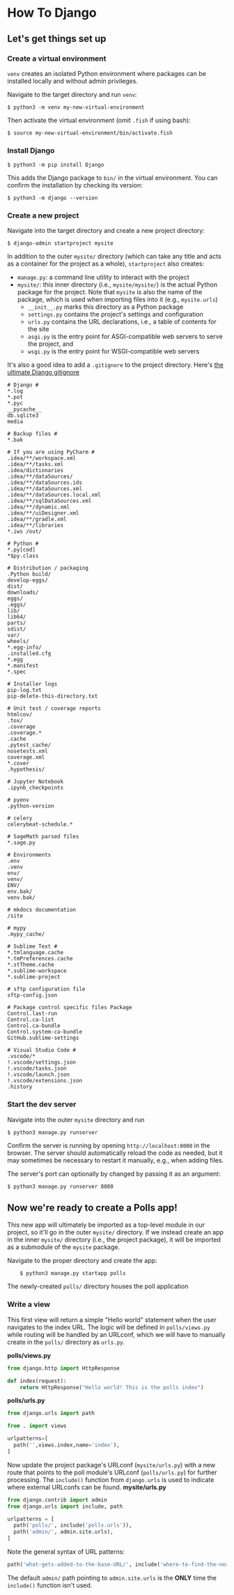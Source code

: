 # How To Django

## Let's get things set up

### Create a virtual environment

`venv` creates an isolated Python environment where packages can be installed locally and without admin privileges.

Navigate to the target directory and run `venv`:

    $ python3 -m venv my-new-virtual-environment

Then activate the virtual environment (omit `.fish` if using bash):

    $ source my-new-virtual-environment/bin/activate.fish

### Install Django

    $ python3 -m pip install Django

This adds the Django package to `bin/` in the virtual environment. You can confirm the installation by checking its version:

    $ python3 -m django --version

### Create a new project

Navigate into the target directory and create a new project directory:

    $ django-admin startproject mysite

In addition to the outer `mysite/` directory (which can take any title and acts as a container for the project as a whole), `startproject` also creates:

- `manage.py`: a command line utility to interact with the project
- `mysite/`: this inner directory (i.e., `mysite/mysite/`) is the actual Python package for the project. Note that `mysite` is also the name of the package, which is used when importing files into it (e.g., `mysite.urls`)
  - `__init__.py` marks this directory as a Python package
  - `settings.py` contains the project's settings and configuration
  - `urls.py` contains the URL declarations, i.e., a table of contents for the site
  - `asgi.py` is the entry point for ASGI-compatible web servers to serve the project, and
  - `wsgi.py` is the entry point for WSGI-compatible web servers

It's also a good idea to add a `.gitignore` to the project directory. Here's [the ultimate Django gitignore](https://djangowaves.com/tips-tricks/gitignore-for-a-django-project/#heres-the-ultimate-django-gitignore "The Ultimate Django .gitignore")

```
# Django #
*.log
*.pot
*.pyc
__pycache__
db.sqlite3
media

# Backup files #
*.bak

# If you are using PyCharm #
.idea/**/workspace.xml
.idea/**/tasks.xml
.idea/dictionaries
.idea/**/dataSources/
.idea/**/dataSources.ids
.idea/**/dataSources.xml
.idea/**/dataSources.local.xml
.idea/**/sqlDataSources.xml
.idea/**/dynamic.xml
.idea/**/uiDesigner.xml
.idea/**/gradle.xml
.idea/**/libraries
*.iws /out/

# Python #
*.py[cod]
*$py.class

# Distribution / packaging
.Python build/
develop-eggs/
dist/
downloads/
eggs/
.eggs/
lib/
lib64/
parts/
sdist/
var/
wheels/
*.egg-info/
.installed.cfg
*.egg
*.manifest
*.spec

# Installer logs
pip-log.txt
pip-delete-this-directory.txt

# Unit test / coverage reports
htmlcov/
.tox/
.coverage
.coverage.*
.cache
.pytest_cache/
nosetests.xml
coverage.xml
*.cover
.hypothesis/

# Jupyter Notebook
.ipynb_checkpoints

# pyenv
.python-version

# celery
celerybeat-schedule.*

# SageMath parsed files
*.sage.py

# Environments
.env
.venv
env/
venv/
ENV/
env.bak/
venv.bak/

# mkdocs documentation
/site

# mypy
.mypy_cache/

# Sublime Text #
*.tmlanguage.cache
*.tmPreferences.cache
*.stTheme.cache
*.sublime-workspace
*.sublime-project

# sftp configuration file
sftp-config.json

# Package control specific files Package
Control.last-run
Control.ca-list
Control.ca-bundle
Control.system-ca-bundle
GitHub.sublime-settings

# Visual Studio Code #
.vscode/*
!.vscode/settings.json
!.vscode/tasks.json
!.vscode/launch.json
!.vscode/extensions.json
.history
```

### Start the dev server

Navigate into the outer `mysite` directory and run

    $ python3 manage.py runserver

Confirm the server is running by opening `http://localhost:8000` in the browser. The server should automatically reload the code as needed, but it may sometimes be necessary to restart it manually, e.g., when adding files.

The server's port can optionally by changed by passing it as an argument:

    $ python3 manage.py runserver 8080

## Now we're ready to create a Polls app!

This new app will ultimately be imported as a top-level module in our project, so it'll go in the outer `mysite/` directory. If we instead create an app in the inner `mysite/` directory (i.e., the project package), it will be imported as a submodule of the `mysite` package.

Navigate to the proper directory and create the app:

```sh
    $ python3 manage.py startapp polls
```

The newly-created `polls/` directory houses the poll application

### Write a view

This first view will return a simple "Hello world" statement when the user navigates to the index URL. The logic will be defined in `polls/views.py` while routing will be handled by an URLconf, which we will have to manually create in the `polls/` directory as `urls.py`.

**polls/views.py**

```python
from django.http import HttpResponse

def index(request):
    return HttpResponse("Hello world! This is the polls index")
```

**polls/urls.py**

```python
from django.urls import path

from . import views

urlpatterns=[
  path('',views.index,name='index'),
]
```

Now update the project package's URLconf (`mysite/urls.py`) with a new route that points to the poll module's URLconf (`polls/urls.py`) for further processing. The `include()` function from `django.urls` is used to indicate where external URLconfs can be found.
**mysite/urls.py**

```python
from django.contrib import admin
from django.urls import include, path

urlpatterns = [
  path('polls/', include('polls.urls')),
  path('admin/', admin.site.urls),
]
```

Note the general syntax of URL patterns:

```python
path('what-gets-added-to-the-base-URL/', include('where-to-find-the-next-URLconf')),
```

The default `admin/` path pointing to `admin.site.urls` is the **ONLY** time the `include()` function isn't used.
